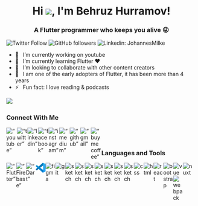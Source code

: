 <h1 align="center"> Hi <img src="https://media.giphy.com/media/hvRJCLFzcasrR4ia7z/giphy.gif" width="30px">, I'm <a>Behruz Hurramov!</a></h1>
<h3 align="center">A Flutter programmer who keeps you alive 😜</h3>


![Twitter Follow](https://img.shields.io/twitter/follow/JohannesMilke?color=1DA1F2&label=Followers&logo=twitter&style=for-the-badge)
![GitHub followers](https://img.shields.io/github/followers/JohannesMilke?logo=GitHub&style=for-the-badge)
![Linkedin: JohannesMilke](https://img.shields.io/badge/-CONNECT-blue?style=for-the-badge&logo=Linkedin&link=https://www.linkedin.com/in/JohannesMilke/)

- 🔭 &ensp;I’m currently working on youtube
- 🌱 &ensp;I’m currently learning Flutter ❤️
- 👯 &ensp;I’m looking to collaborate with other content creators
- 🗿 &ensp;I am one of the early adopters of Flutter, it has been more than 4 years
- ⚡ &ensp;Fun fact: I love reading & podcasts

<a href="https://www.buymeacoffee.com/ariscybertech"><img src="https://cdn.buymeacoffee.com/buttons/v2/default-yellow.png" height="60"></a>

### Connect With Me

[<img align="left" alt=“youtube” width="28px" src="https://www.vectorlogo.zone/logos/youtube/youtube-icon.svg" />][youtube]
[<img align="left" alt=“twitter” width="28px" src="https://www.vectorlogo.zone/logos/twitter/twitter-official.svg" />][twitter]
[<img align="left" alt=“linkedin” width="28px" src="https://www.vectorlogo.zone/logos/linkedin/linkedin-tile.svg" />][linkedin]
[<img align="left" alt=“facebook” width="28px" src="https://www.vectorlogo.zone/logos/facebook/facebook-official.svg" />][facebook]
[<img align="left" alt=“instagram” width="28px" src="https://www.vectorlogo.zone/logos/instagram/instagram-icon.svg" />][instagram]
[<img align="left" alt=“medium” width="28px" src="https://www.vectorlogo.zone/logos/medium/medium-tile.svg" />][medium]
[<img align="left" alt=“github” width="28px" src="https://www.vectorlogo.zone/logos/github/github-tile.svg" />][github]
[<img align="left" alt=“gmail” width="28px" src="https://www.vectorlogo.zone/logos/gmail/gmail-icon.svg" />][gmail]
[<img align="left" alt=“buymecoffee” width="28px" src="https://www.vectorlogo.zone/logos/buymeacoffee/buymeacoffee-ar21.svg" />][buymecoffee]

<br />
<br />

### Languages and Tools
<img align="left" alt=“Flutter” width="26px" src="https://www.vectorlogo.zone/logos/flutterio/flutterio-icon.svg" />
<img align="left" alt=“Firebase” width="26px" src="https://www.vectorlogo.zone/logos/firebase/firebase-icon.svg" />
<img align="left" alt=“Dart” width="26px" src="https://www.vectorlogo.zone/logos/dartlang/dartlang-icon.svg" />
<img align="left" alt=“Github” width="26px" src="https://raw.githubusercontent.com/github/explore/80688e429a7d4ef2fca1e82350fe8e3517d3494d/topics/visual-studio-code/visual-studio-code.png" />
<img align="left" src="https://www.vectorlogo.zone/logos/figma/figma-icon.svg" alt="figma" width="26px"/>
<img align="left" src="https://www.vectorlogo.zone/logos/git-scm/git-scm-icon.svg" alt="git" width="26px"/>
<img align="left" src="https://www.vectorlogo.zone/logos/sketchapp/sketchapp-icon.svg" alt="sketch" width="26px"/>
<img align="left" src="https://www.vectorlogo.zone/logos/python/python-icon.svg" alt="sketch" width="26px"/>
<img align="left" src="https://www.vectorlogo.zone/logos/android/android-icon.svg" alt="sketch" width="26px"/>
<img align="left" src="https://www.vectorlogo.zone/logos/nodejs/nodejs-icon.svg" alt="sketch" width="26px"/>
<img align="left" src="https://www.vectorlogo.zone/logos/getpostman/getpostman-icon.svg" alt="sketch" width="26px"/>
<img align="left" src="https://www.vectorlogo.zone/logos/slack/slack-icon.svg" alt="sketch" width="26px"/>
<img align="left" src="https://www.vectorlogo.zone/logos/adobe_illustrator/adobe_illustrator-icon.svg" alt="sketch" width="26px"/>
<img align="left" src="https://www.vectorlogo.zone/logos/w3_css/w3_css-official.svg" alt="css" width="26px"/>
<img align="left" src="https://www.vectorlogo.zone/logos/w3_html5/w3_html5-icon.svg" alt="html" width="26px"/>
<img align="left" src="https://www.vectorlogo.zone/logos/reactjs/reactjs-icon.svg" alt="react" width="26px"/>
<img align="left" src="https://www.vectorlogo.zone/logos/getbootstrap/getbootstrap-icon.svg" alt="bootstrap" width="26px"/>
<img align="left" src="https://www.vectorlogo.zone/logos/vuejs/vuejs-icon.svg" alt="vue" width="26px"/>
<img align="left" src="https://www.vectorlogo.zone/logos/nuxtjs/nuxtjs-icon.svg" alt="nuxt" width="26px"/>
<img align="left" src="https://www.vectorlogo.zone/logos/js_webpack/js_webpack-icon.svg" alt="webpack" width="26px"/>



<br />
<br />

[website]: https://ariscybertech.com
[twitter]: https://mobile.twitter.com/ARISCYBERTECH
[youtube]: https://www.youtube.com/channel/UCLGRdAvjXoAjeaqexW-Rj_w
[linkedin]: https://www.linkedin.com/in/aris-aris-803916221/
[github]: https://github.com/ariscybertech
[instagram]: https://www.instagram.com/ariscybertech/?hl=ru
[facebook]: https://www.facebook.com/profile.php?id=100072963474345
[medium]: https://medium.com/@ariscybertech
[gmail]: ariscybertech@gmail.com
[buymecoffee]: https://www.buymeacoffee.com/ariscybertech
